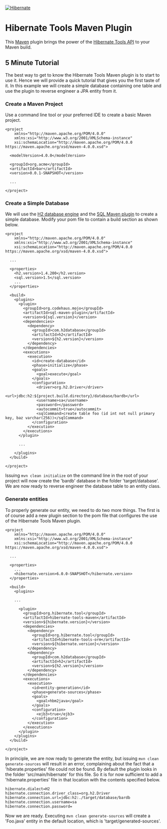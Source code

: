 <!--
  ~ Hibernate Tools, Tooling for your Hibernate Projects
  ~
  ~ Copyright 2020 Red Hat, Inc.
  ~
  ~ Licensed under the GNU Lesser General Public License (LGPL), 
  ~ version 2.1 or later (the "License").
  ~ You may not use this file except in compliance with the License.
  ~ You may read the licence in the 'lgpl.txt' file in the root folder of 
  ~ project or obtain a copy at
  ~
  ~     http://www.gnu.org/licenses/lgpl-2.1.html
  ~
  ~ Unless required by applicable law or agreed to in writing, software
  ~ distributed under the License is distributed on an "AS IS" basis,
  ~ WITHOUT WARRANTIES OR CONDITIONS OF ANY KIND, either express or implied.
  ~ See the License for the specific language governing permissions and
  ~ limitations under the License.
  -->

[![Hibernate](https://static.jboss.org/hibernate/images/hibernate_200x150.png)](https://tools.hibernate.org)

# Hibernate Tools Maven Plugin

This [Maven](http://maven.apache.org/) plugin brings the power of the [Hibernate Tools API](../orm) to your Maven build.

## 5 Minute Tutorial

The best way to get to know the Hibernate Tools Maven plugin is to start to use it. Hence we will provide a quick tutorial that gives you the first taste of it. In this example we will create a simple database containing one table and use the plugin to reverse engineer a JPA entity from it.

### Create a Maven Project

Use a command line tool or your preferred IDE to create a basic Maven project.

```
<project 
    xmlns="http://maven.apache.org/POM/4.0.0" 
    xmlns:xsi="http://www.w3.org/2001/XMLSchema-instance"
    xsi:schemaLocation="http://maven.apache.org/POM/4.0.0 https://maven.apache.org/xsd/maven-4.0.0.xsd">
    
  <modelVersion>4.0.0</modelVersion>
  
  <groupId>org.acme</groupId>
  <artifactId>bar</artifactId>
  <version>0.0.1-SNAPSHOT</version>
  
  ...
  
</project>
```

### Create a Simple Database

We will use the [H2 database engine](https://www.h2database.com/html/main.html) and the [SQL Maven plugin](https://www.mojohaus.org/sql-maven-plugin/) to create a simple database. 
Modify your pom file to contain a build section as shown below.

```
<project 
    xmlns="http://maven.apache.org/POM/4.0.0" 
    xmlns:xsi="http://www.w3.org/2001/XMLSchema-instance"
    xsi:schemaLocation="http://maven.apache.org/POM/4.0.0 https://maven.apache.org/xsd/maven-4.0.0.xsd">
    
  ...
  
  <properties>
    <h2.version>1.4.200</h2.version>
    <sql.version>1.5</sql.version>
    ...
  </properties>
  
  <build>
    <plugins>   
      <plugin>
        <groupId>org.codehaus.mojo</groupId>
        <artifactId>sql-maven-plugin</artifactId>
        <version>${sql.version}</version>
        <dependencies>
          <dependency>
            <groupId>com.h2database</groupId>
            <artifactId>h2</artifactId>
            <version>${h2.version}</version>
          </dependency>
        </dependencies>
        <executions>
          <execution>
            <id>create-database</id>
            <phase>initialize</phase>
            <goals>
              <goal>execute</goal>
            </goals>
            <configuration>
              <driver>org.h2.Driver</driver>
              <url>jdbc:h2:${project.build.directory}/database/bardb</url>
              <username>sa</username>
              <password></password>
              <autocommit>true</autocommit>
              <sqlCommand>create table foo (id int not null primary key, baz varchar(256))</sqlCommand>
            </configuration>
          </execution>
        </executions>
      </plugin>
      
      ...
      
    </plugins>    
  </build>
  
</project>
```

Issuing `mvn clean initialize` on the command line in the root of your project will now create the 'bardb' database in the folder 'target/database'. We are now ready to reverse engineer the database table to an entity class.

### Generate entities

To properly generate our entity, we need to do two more things. The first is of course add a new plugin section to the pom file that configures the use of the Hibernate Tools Maven plugin.

```
<project 
    xmlns="http://maven.apache.org/POM/4.0.0" 
    xmlns:xsi="http://www.w3.org/2001/XMLSchema-instance"
    xsi:schemaLocation="http://maven.apache.org/POM/4.0.0 https://maven.apache.org/xsd/maven-4.0.0.xsd">
    
  ...
  
  <properties>
    ...
    <hibernate.version>6.0.0-SNAPSHOT</hibernate.version>
  </properties>
  
  <build>
    <plugins>   

    ...
    
      <plugin>
        <groupId>org.hibernate.tool</groupId>
        <artifactId>hibernate-tools-maven</artifactId>
        <version>${hibernate.version}</version>
        <dependencies>
          <dependency>
            <groupId>org.hibernate.tool</groupId>
            <artifactId>hibernate-tools-orm</artifactId>
            <version>${hibernate.version}</version>
          </dependency>
          <dependency>
            <groupId>com.h2database</groupId>
            <artifactId>h2</artifactId>
            <version>${h2.version}</version>
          </dependency>
        </dependencies>
        <executions>
          <execution>
            <id>entity-generation</id>
            <phase>generate-sources</phase>
            <goals>
              <goal>hbm2java</goal>
            </goals>
            <configuration>
              <ejb3>true</ejb3>
            </configuration>
          </execution>
        </executions>
      </plugin>      
    </plugins>    
  </build>
  
</project>
```

In principle, we are now ready to generate the entity, but issuing `mvn clean generate-sources` will result in an error, complaining about the fact that a 'hiberate.properties' file could not be found. 
By default the plugin looks in the folder 'src/main/hibernate' for this file. So it is for now sufficient to add a 'hibernate.properties' file in that location with the contents specified below.

```
hibernate.dialect=H2
hibernate.connection.driver_class=org.h2.Driver
hibernate.connection.url=jdbc:h2:./target/database/bardb
hibernate.connection.username=sa
hibernate.connection.password=
```

Now we are ready. Executing `mvn clean generate-sources` will create a 'Foo.java' entity in the default location, which is 'target/generated-sources'.






